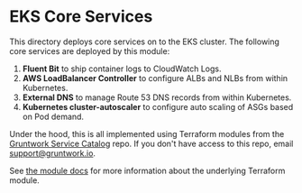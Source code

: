 # EKS Core Services

This directory deploys core services on to the EKS cluster. The following core services are deployed by this module:

1. **Fluent Bit** to ship container logs to CloudWatch Logs.
1. **AWS LoadBalancer Controller** to configure ALBs and NLBs from within Kubernetes.
1. **External DNS**  to manage Route 53 DNS records from within Kubernetes.
1. **Kubernetes cluster-autoscaler** to configure auto scaling of ASGs based on Pod demand.

Under the hood, this is all implemented using Terraform modules from the [Gruntwork Service
Catalog](https://github.com/gruntwork-io/terraform-aws-service-catalog) repo. If you don't have access to this repo, email
[support@gruntwork.io](mailto:support@gruntwork.io).

See [the module docs](https://github.com/gruntwork-io/terraform-aws-service-catalog/tree/v0.82.0/modules/services/eks-core-services) for more
information about the underlying Terraform module.
